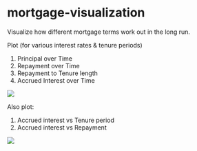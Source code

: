 # mortgage-visualization

Visualize how different mortgage terms work out in the long run.

Plot (for various interest rates & tenure periods)

1. Principal over Time 
2. Repayment over Time
3. Repayment to Tenure length
4. Accrued Interest over Time

![](https://github.com/andrelimzs/mortgage-optimisation/blob/master/docs/plots/overview1.jpg?raw=true)

Also plot:

1. Accrued interest vs Tenure period
2. Accrued interest vs Repayment

![](https://github.com/andrelimzs/mortgage-optimisation/blob/master/docs/plots/overview2.jpg?raw=true)
